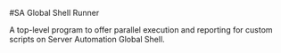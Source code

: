 #SA Global Shell Runner

A top-level program to offer parallel execution and reporting for custom scripts on Server Automation Global Shell.
